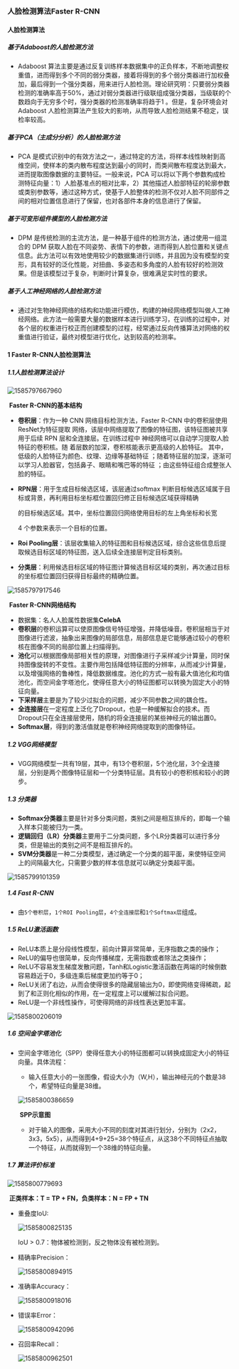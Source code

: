 ### 人脸检测算法Faster R-CNN

#### 人脸检测算法

##### 基于Adaboost的人脸检测方法

* Adaboost 算法主要是通过反复训练样本数据集中的正负样本，不断地调整权重值，进而得到多个不同的弱分类器，接着将得到的多个弱分类器进行加权叠加，最后得到一个强分类器，用来进行人脸检测。理论研究明：只要弱分类器检测的准确率高于50%，通过对弱分类器进行级联组成强分类器，当级联的个数趋向于无穷多个时，强分类器的检测准确率将趋于1
  。但是，复杂环境会对Adaboost 人脸检测算法产生较大的影响，从而导致人脸检测结果不稳定，误检率较高。

##### 基于PCA（主成分分析）的人脸检测方法

* PCA 是模式识别中的有效方法之一，通过特定的方法，将样本线性映射到高维空间，使样本的类内散布程度达到最小的同时，而类间散布程度达到最大，进而提取图像数据的主要特征。一般来说，PCA 可以将以下两个参数构成检测特征向量：1）人脸基准点的相对比率，2）其他描述人脸部特征的轮廓参数或类别参数等，通过这种方式，使基于人脸整体的检测不仅对人脸不同部件之间的相对位置信息进行了保留，也对各部件本身的信息进行了保留。

##### 基于可变形组件模型的人脸检测方法

* DPM 是传统检测的主流方法，是一种基于组件的检测方法，通过使用一组混合的 DPM 获取人脸在不同姿势、表情下的参数，进而得到人脸位置和关键点信息。此方法可以有效地使用较少的数据集进行训练，并且因为没有模型的变形，具有较好的泛化性能，对扭曲、多姿态和多角度的人脸有较好的检测效果。但是该模型过于复杂，判断时计算复杂，很难满足实时性的要求。

##### 基于人工神经网络的人脸检测方法

* 通过对生物神经网络的结构和功能进行模仿，构建的神经网络模型叫做人工神经网络。此方法一般需要大量的数据样本进行训练学习，在训练的过程中，对各个层的权重进行校正而创建模型的过程，经常通过反向传播算法对网络的权重值进行验证，最终对模型进行优化，达到较高的检测率。

#### 1  Faster R-CNN人脸检测算法

##### 1.1人脸检测算法设计

![1585797667960](C:\Users\16500\AppData\Local\Temp\1585797667960.png)

​                                       **Faster R-CNN的基本结构**

* **卷积层**：作为一种 CNN 网络目标检测方法，Faster R-CNN 中的卷积层使用 ResNet为特征提取 网络，该层中网络提取了图像的特征图，该特征图被共享用于后续 RPN 层和全连接层。在训练过程中 神经网络可以自动学习提取人脸特征的卷积核。随 着层数的加深，卷积核能表示更高级的人脸特征。 其中，低级的人脸特征为颜色、纹理、边缘等基础特征 ；随着特征层的加深，逐渐可以学习人脸器官，包括鼻子、眼睛和嘴巴等的特征 ；由这些特征组合成整张人脸的特征。

* **RPN层**：用于生成目标候选区域，该层通过softmax 判断目标候选区域属于目标或背景，再利用目标坐标框位置回归修正目标候选区域获得精确 

  的目标候选区域。其中，坐标位置回归网络使用目标的左上角坐标和长宽 

  4 个参数来表示一个目标的位置。

* **Roi Pooling层**：该层收集输入的特征图和目标候选区域，综合这些信息后提取候选目标区域的特征图，送入后续全连接层判定目标类别。

* **分类层**：利用候选目标区域的特征图计算候选目标区域的类别，再次通过目标的坐标框位置回归获得目标最终的精确位置。

![1585797917546](C:\Users\16500\AppData\Local\Temp\1585797917546.png)

​                                           **Faster R-CNN网络结构**

* 数据集：名人人脸属性数据集**CelebA**
* **卷积层**的卷积运算可以使原图像信号特征增强，并降低噪音。卷积层相当于对图像进行滤波，抽象出来图像的局部信息，局部信息是它能够通过较小的卷积核在图像不同的局部位置上扫描得到。
* **池化**可以根据图像局部相关性的原理，对图像进行子采样减少计算量，同时保持图像旋转的不变性。主要作用包括降低特征图的分辨率，从而减少计算量，以及增强网络的鲁棒性，降低数据维度。池化的方式一般有最大值池化和均值池化，而空间金字塔池化，使得任意大小的特征图都可以转换为固定大小的特征向量。
* **下采样层**主要是为了较少过拟合的问题，减少不同参数之间的耦合性。
* **全连接层**在一定程度上泛化了Dropout，也是一种缓解拟合的技术。而Dropout只在全连接层使用，随机的将全连接层的某些神经元的输出置0。
* **Softmax层**，得到的激活值就是卷积神经网络提取到的图像特征。

##### 1.2 VGG网络模型

* VGG网络模型一共有19层，其中，有13个卷积层，5个池化层，3个全连接层，分别是两个图像特征层和一个分类特征层。具有较小的卷积核和较小的跨步。

##### 1.3 分类器

* **Softmax分类器**主要是针对多分类问题，类别之间是相互排斥的，即每一个输入样本只能被归为一类。
* **逻辑回归（LR）分类器**主要用于二分类问题，多个LR分类器可以进行多分类，但是输出的类别之间不是相互排斥的。
* **SVM分类器**是一种二分类模型，通过确定一个分类的超平面，来使特征空间上的间隔最大化，只需要少数的样本信息就可以确定分类超平面。

![1585799101359](C:\Users\16500\AppData\Local\Temp\1585799101359.png)

##### 1.4 Fast R-CNN

* 由`5个卷积层`，`1个ROI Pooling层`，`4个全连接层`和`1个Softmax层`组成。

##### 1.5 ReLU激活函数

* ReLU本质上是分段线性模型，前向计算非常简单，无序指数之类的操作；
* ReLU的偏导也很简单，反向传播梯度，无需指数或者除法之类操作；
* ReLU不容易发生梯度发散问题，Tanh和Logistic激活函数在两端的时候倒数容易趋近于0，多级连乘后梯度更加约等于0；
* ReLU关闭了右边，从而会使得很多的隐藏层输出为0，即使网络变得稀疏，起到了和正则化相似的作用，在一定程度上可以缓解过拟合问题。
* ReLU是一个非线性操作，可使得网络的非线性表达更加丰富。

![1585800206019](C:\Users\16500\AppData\Local\Temp\1585800206019.png)

##### 1.6 空间金字塔池化

* 空间金字塔池化（SPP）使得任意大小的特征图都可以转换成固定大小的特征向量。具体流程：

  * 输入任意大小的一张图像，假设大小为（W,H），输出神经元的个数是38个，希望特征向量是38维。

  ![1585800386659](C:\Users\16500\AppData\Local\Temp\1585800386659.png)

  ​                                                      **SPP示意图**

  * 对于输入的图像，采用大小不同的刻度对其进行划分，分别为（2x2，3x3，5x5），从而得到4+9+25=38个特征点，从这38个不同特征点抽取一个特征，从而就得到一个38维的特征向量。

##### 1.7 算法评价标准

![1585800779693](C:\Users\16500\AppData\Local\Temp\1585800779693.png)

​       **正类样本：T = TP + FN，负类样本：N = FP + TN**

* 重叠度IoU:

  ![1585800825135](C:\Users\16500\AppData\Local\Temp\1585800825135.png)

  IoU > 0.7：物体被检测到，反之物体没有被检测到。

* 精确率Precision：

  ![1585800894915](C:\Users\16500\AppData\Local\Temp\1585800894915.png)

* 准确率Accuracy：

  ![1585800918016](C:\Users\16500\AppData\Local\Temp\1585800918016.png)

* 错误率Error：

  ![1585800942096](C:\Users\16500\AppData\Local\Temp\1585800942096.png)

* 召回率Recall：

  ![1585800962501](C:\Users\16500\Desktop\毕设\笔记\1585800962501.png)

  